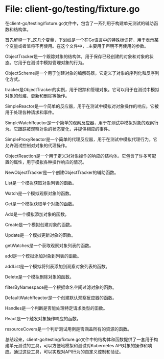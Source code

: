 # File: client-go/testing/fixture.go

在client-go/testing/fixture.go文件中，包含了一系列用于构建单元测试的辅助函数和结构体。

首先解释一下_这几个变量，下划线是一个在Go语言中的特殊标识符，用于表示某个变量或者值将不再使用。在这个文件中，_主要用于声明不再使用的参数。

ObjectTracker是一个跟踪对象的结构体，用于保存已经创建的对象和对象的状态。它用于在测试中模拟管理对象的行为。

ObjectScheme是一个用于创建对象的编解码器，它定义了对象的序列化和反序列化方式。

tracker是ObjectTracker的实例，用于跟踪和管理对象。它可以用于在测试中模拟对象的创建、更新和删除等操作。

SimpleReactor是一个简单的反应器，用于在测试中模拟对对象操作的响应。它被用于处理各种请求和事件。

SimpleWatchReactor是一个简单的观察反应器，用于在测试中模拟对象的观察行为。它跟踪被观察对象的状态变化，并提供相应的事件。

SimpleProxyReactor是一个简单的代理反应器，用于在测试中模拟代理行为。它允许测试控制对对象的代理操作。

ObjectReaction是一个用于定义对对象操作的响应的结构体。它包含了许多可配置的属性，用于模拟各种操作响应的情况。

NewObjectTracker是一个创建ObjectTracker的辅助函数。

List是一个模拟获取对象列表的函数。

Watch是一个模拟观察对象的函数。

Get是一个模拟获取单个对象的函数。

Add是一个模拟添加对象的函数。

Create是一个模拟创建对象的函数。

Update是一个模拟更新对象的函数。

getWatches是一个获取观察对象列表的函数。

add是一个模拟添加对象到列表的函数。

addList是一个模拟将列表添加到观察对象列表的函数。

Delete是一个模拟删除对象的函数。

filterByNamespace是一个根据命名空间过滤对象的函数。

DefaultWatchReactor是一个创建默认观察反应器的函数。

Handles是一个判断是否能处理特定请求类型的函数。

React是一个触发对象操作响应的函数。

resourceCovers是一个判断测试用例是否涵盖所有的资源的函数。

总结起来，client-go/testing/fixture.go文件中的结构体和函数提供了一套用于构建单元测试的工具，可以方便地模拟和测试对Kubernetes API对象的操作和响应。通过这些工具，可以实现对API行为的自定义控制和验证。

